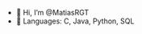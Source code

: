 - 👋 Hi, I’m @MatiasRGT
- 🌱 Languages: C, Java, Python, SQL


<!---
MatiasRGT/MatiasRGT is a ✨ special ✨ repository because its `README.md` (this file) appears on your GitHub profile.
You can click the Preview link to take a look at your changes.
--->
